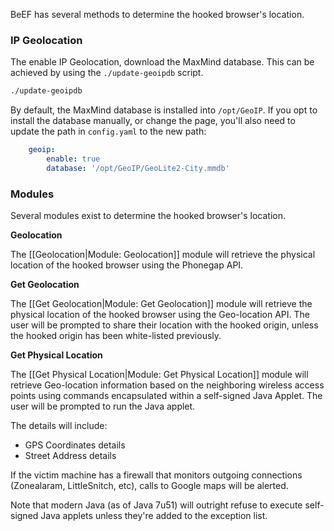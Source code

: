 BeEF has several methods to determine the hooked browser's location.

### IP Geolocation

The enable IP Geolocation, download the MaxMind database. This can be achieved by using the `./update-geoipdb` script.

```bash
./update-geoipdb
```

By default, the MaxMind database is installed into `/opt/GeoIP`. If you opt to install the database manually, or change the page, you'll also need to update the path in `config.yaml` to the new path:

```yaml
    geoip:
        enable: true
        database: '/opt/GeoIP/GeoLite2-City.mmdb'
```

### Modules

Several modules exist to determine the hooked browser's location.

**Geolocation**

The [[Geolocation|Module: Geolocation]] module will retrieve the physical location of the hooked browser using the Phonegap API.


**Get Geolocation**

The [[Get Geolocation|Module: Get Geolocation]] module will retrieve the physical location of the hooked browser using the Geo-location API. The user will be prompted to share their location with the hooked origin, unless the hooked origin has been white-listed previously.


**Get Physical Location**

The [[Get Physical Location|Module: Get Physical Location]] module will retrieve Geo-location information based on the neighboring wireless access points using commands encapsulated within a self-signed Java Applet. The user will be prompted to run the Java applet.

The details will include:

* GPS Coordinates details
* Street Address details

If the victim machine has a firewall that monitors outgoing connections (Zonealaram, LittleSnitch, etc), calls to Google maps will be alerted.

Note that modern Java (as of Java 7u51) will outright refuse to execute self-signed Java applets unless they're added to the exception list.
